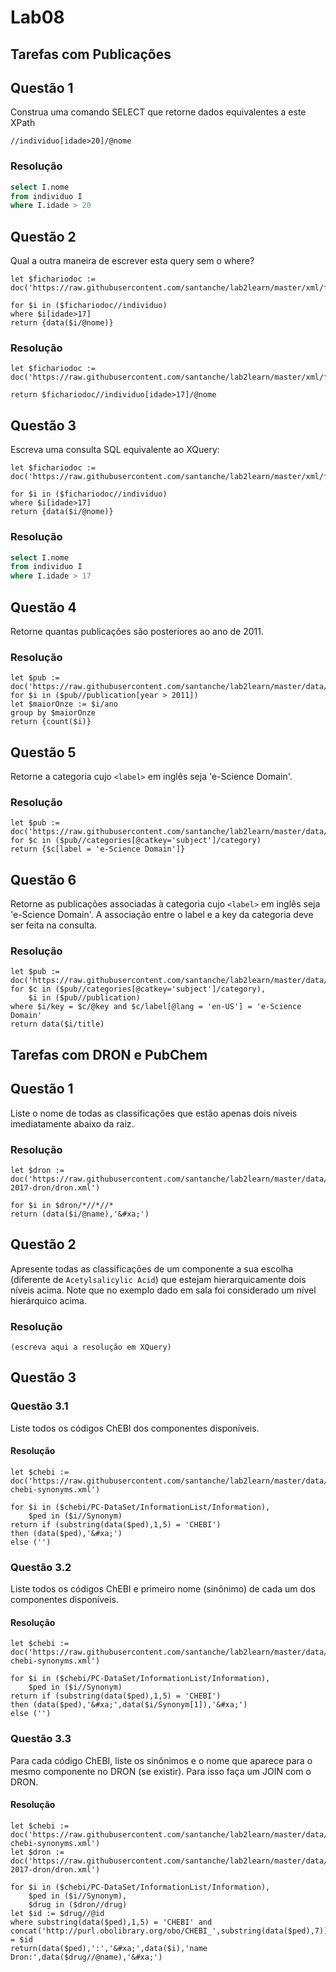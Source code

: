 # Lab08

## Tarefas com Publicações

## Questão 1
Construa uma comando SELECT que retorne dados equivalentes a este XPath
~~~xquery
//individuo[idade>20]/@nome
~~~

### Resolução
~~~sql
select I.nome
from individuo I
where I.idade > 20
~~~

## Questão 2
Qual a outra maneira de escrever esta query sem o where?

~~~xquery
let $fichariodoc := doc('https://raw.githubusercontent.com/santanche/lab2learn/master/xml/fichario.xml')
 
for $i in ($fichariodoc//individuo)
where $i[idade>17]
return {data($i/@nome)}
~~~
### Resolução
~~~xquery
let $fichariodoc := doc('https://raw.githubusercontent.com/santanche/lab2learn/master/xml/fichario.xml')

return $fichariodoc//individuo[idade>17]/@nome
~~~

## Questão 3
Escreva uma consulta SQL equivalente ao XQuery:
~~~xquery
let $fichariodoc := doc('https://raw.githubusercontent.com/santanche/lab2learn/master/xml/fichario.xml')

for $i in ($fichariodoc//individuo)
where $i[idade>17]
return {data($i/@nome)}
~~~

### Resolução
~~~sql
select I.nome
from individuo I
where I.idade > 17
~~~

## Questão 4
Retorne quantas publicações são posteriores ao ano de 2011.

### Resolução
~~~xquery
let $pub := doc('https://raw.githubusercontent.com/santanche/lab2learn/master/data/publications/publications.xml')
for $i in ($pub//publication[year > 2011])
let $maiorOnze := $i/ano
group by $maiorOnze
return {count($i)}
~~~

## Questão 5
Retorne a categoria cujo `<label>` em inglês seja 'e-Science Domain'.

### Resolução
~~~xquery
let $pub := doc('https://raw.githubusercontent.com/santanche/lab2learn/master/data/publications/publications.xml')
for $c in ($pub//categories[@catkey='subject']/category)
return {$c[label = 'e-Science Domain']}
~~~

## Questão 6
Retorne as publicações associadas à categoria cujo `<label>` em inglês seja 'e-Science Domain'. A associação entre o label e a key da categoria deve ser feita na consulta.

### Resolução
~~~xquery
let $pub := doc('https://raw.githubusercontent.com/santanche/lab2learn/master/data/publications/publications.xml')
for $c in ($pub//categories[@catkey='subject']/category),
    $i in ($pub//publication)
where $i/key = $c/@key and $c/label[@lang = 'en-US'] = 'e-Science Domain'
return data($i/title)

~~~

## Tarefas com DRON e PubChem

## Questão 1

Liste o nome de todas as classificações que estão apenas dois níveis imediatamente abaixo da raiz.

### Resolução
~~~xquery
let $dron := doc('https://raw.githubusercontent.com/santanche/lab2learn/master/data/faers-2017-dron/dron.xml')

for $i in $dron/*//*//*
return (data($i/@name),'&#xa;')
~~~

## Questão 2

Apresente todas as classificações de um componente a sua escolha (diferente de `Acetylsalicylic Acid`) que estejam hierarquicamente dois níveis acima. Note que no exemplo dado em sala foi considerado um nível hierárquico acima.

### Resolução
~~~xquery
(escreva aqui a resolução em XQuery)
~~~

## Questão 3

### Questão 3.1

Liste todos os códigos ChEBI dos componentes disponíveis.

#### Resolução
~~~xquery
let $chebi := doc('https://raw.githubusercontent.com/santanche/lab2learn/master/data/pubchem/pubchem-chebi-synonyms.xml')

for $i in ($chebi/PC-DataSet/InformationList/Information),
    $ped in ($i//Synonym)
return if (substring(data($ped),1,5) = 'CHEBI')
then (data($ped),'&#xa;')
else ('')

~~~

### Questão 3.2

Liste todos os códigos ChEBI e primeiro nome (sinônimo) de cada um dos componentes disponíveis.

#### Resolução
~~~xquery
let $chebi := doc('https://raw.githubusercontent.com/santanche/lab2learn/master/data/pubchem/pubchem-chebi-synonyms.xml')

for $i in ($chebi/PC-DataSet/InformationList/Information),
    $ped in ($i//Synonym)
return if (substring(data($ped),1,5) = 'CHEBI')
then (data($ped),'&#xa;',data($i/Synonym[1]),'&#xa;')
else ('')

~~~

### Questão 3.3

Para cada código ChEBI, liste os sinônimos e o nome que aparece para o mesmo componente no DRON (se existir). Para isso faça um JOIN com o DRON.

#### Resolução
~~~xquery
let $chebi := doc('https://raw.githubusercontent.com/santanche/lab2learn/master/data/pubchem/pubchem-chebi-synonyms.xml')
let $dron := doc('https://raw.githubusercontent.com/santanche/lab2learn/master/data/faers-2017-dron/dron.xml')

for $i in ($chebi/PC-DataSet/InformationList/Information),
    $ped in ($i//Synonym),
    $drug in ($dron//drug)
let $id := $drug//@id
where substring(data($ped),1,5) = 'CHEBI' and concat('http://purl.obolibrary.org/obo/CHEBI_',substring(data($ped),7)) = $id
return(data($ped),':','&#xa;',data($i),'name Dron:',data($drug//@name),'&#xa;')
~~~